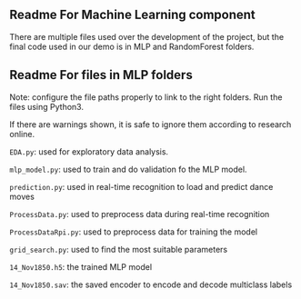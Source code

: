 ## Readme For Machine Learning component

There are multiple files used over the development of the project, but the final code used in our demo is in MLP and RandomForest folders.


## Readme For files in MLP folders
Note: configure the file paths properly to link to the right folders. Run the files using Python3.

If there are warnings shown, it is safe to ignore them according to research online.


`EDA.py`: used for exploratory data analysis. 

`mlp_model.py`: used to train and do validation fo the MLP model.

`prediction.py`: used in real-time recognition to load and predict dance moves

`ProcessData.py`: used to preprocess data during real-time recognition

`ProcessDataRpi.py`: used to preprocess data for training the model

`grid_search.py`: used to find the most suitable parameters



`14_Nov1850.h5`: the trained MLP model

`14_Nov1850.sav`: the saved encoder to encode and decode multiclass labels


